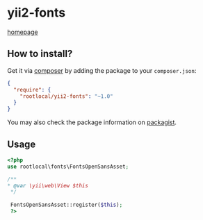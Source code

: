yii2-fonts
=============

[homepage](https://github.com/rootlocal/yii2-fonts)

How to install?
---------------

Get it via [composer](http://getcomposer.org/) by adding the package to your `composer.json`:

```json
{
  "require": {
    "rootlocal/yii2-fonts": "~1.0"
  }
}
```

You may also check the package information on [packagist](https://packagist.org/packages/rootlocal/yii2-fonts).

Usage
-----

```php
<?php 
use rootlocal\fonts\FontsOpenSansAsset;

/**
* @var \yii\web\View $this
 */
 
 FontsOpenSansAsset::register($this);
 ?>
```
